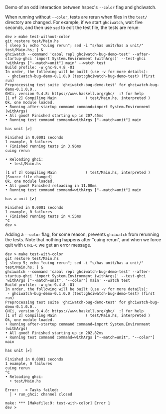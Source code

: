 Demo of an odd interaction between hspec's `--color` flag and ghciwatch.

When running without `--color`, tests are rerun when files in the `test/`
directory are changed.  For example, if we start `ghciwatch`, wait five seconds,
and then use `sed` to edit the test file, the tests are rerun:

```
dev > make test-without-color
git restore test/Main.hs
{ sleep 5; echo "cuing rerun"; sed -i "s/has unit/has a unit/" test/Main.hs; } &
ghciwatch --command 'cabal repl ghciwatch-bug-demo-test' --after-startup-ghci 'import System.Environment (withArgs)' --test-ghci 'withArgs ["--match=unit"] main' --watch test
Build profile: -w ghc-9.4.8 -O1
In order, the following will be built (use -v for more details):
 - ghciwatch-bug-demo-0.1.0.0 (test:ghciwatch-bug-demo-test) (first run)
Preprocessing test suite 'ghciwatch-bug-demo-test' for ghciwatch-bug-demo-0.1.0.0..
GHCi, version 9.4.8: https://www.haskell.org/ghc/  :? for help
[1 of 2] Compiling Main             ( test/Main.hs, interpreted )
Ok, one module loaded.
• Running after-startup command command=import System.Environment (withArgs)
• All good! Finished starting up in 207.45ms
• Running test command command=withArgs ["--match=unit"] main

has unit [✔]

Finished in 0.0001 seconds
1 example, 0 failures
• Finished running tests in 3.96ms
cuing rerun

• Reloading ghci:
  • test/Main.hs

[1 of 2] Compiling Main             ( test/Main.hs, interpreted ) [Source file changed]
Ok, one module loaded.
• All good! Finished reloading in 11.00ms
• Running test command command=withArgs ["--match=unit"] main

has a unit [✔]

Finished in 0.0001 seconds
1 example, 0 failures
• Finished running tests in 4.55ms
^C
dev >
```

Adding a `--color` flag, for some reason, prevents `ghciwatch` from rerunning
the tests. Note that nothing happens after "cuing rerun", and when we force quit
with `CTRL-C` we get an error message.

```
dev > make test-with-color
git restore test/Main.hs
{ sleep 5; echo "cuing rerun"; sed -i "s/has unit/has a unit/" test/Main.hs; } &
ghciwatch --command 'cabal repl ghciwatch-bug-demo-test' --after-startup-ghci 'import System.Environment (withArgs)' --test-ghci 'withArgs ["--match=unit", "--color"] main' --watch test
Build profile: -w ghc-9.4.8 -O1
In order, the following will be built (use -v for more details):
 - ghciwatch-bug-demo-0.1.0.0 (test:ghciwatch-bug-demo-test) (first run)
Preprocessing test suite 'ghciwatch-bug-demo-test' for ghciwatch-bug-demo-0.1.0.0..
GHCi, version 9.4.8: https://www.haskell.org/ghc/  :? for help
[1 of 2] Compiling Main             ( test/Main.hs, interpreted )
Ok, one module loaded.
• Running after-startup command command=import System.Environment (withArgs)
• All good! Finished starting up in 202.82ms
• Running test command command=withArgs ["--match=unit", "--color"] main

has unit [✔]

Finished in 0.0001 seconds
1 example, 0 failures
cuing rerun
^C
• Reloading ghci:
  • test/Main.hs

Error:   × Tasks failed:
  │ • run_ghci: channel closed

make: *** [Makefile:9: test-with-color] Error 1
dev >
```
